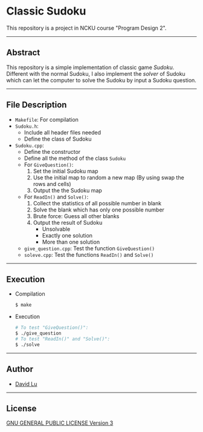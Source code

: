 # Classic Sudoku

This repository is a project in NCKU course "Program Design 2".

---
## Abstract

This repository is a simple implementation of classic game *Sudoku*. Different with the normal Sudoku, I also implement the *solver* of Sudoku which can let the computer to solve the Sudoku by input a Sudoku question.

---
## File Description

* `Makefile`: For compilation
* `Sudoku.h`:
	- Include all header files needed
	- Define the class of Sudoku
* `Sudoku.cpp`:
	- Define the constructor
	- Define all the method of the class `Sudoku`
	- For `GiveQuestion()`:
		1. Set the initial Sudoku map
		2. Use the initial map to random a new map (By using swap the rows and cells)
		3. Output the the Sudoku map
	- For `ReadIn()` and `Solve()`:
		1. Collect the statistics of all possible number in blank
		2. Solve the blank which has only one possible number
		3. Brute force: Guess all other blanks
		4. Output the result of Sudoku
			* Unsolvable
			* Exactly one solution
			* More than one solution
	- `give_question.cpp`: Test the function `GiveQuestion()`
	- `soleve.cpp`: Test the functions `ReadIn()` and `Solve()`

---
## Execution

* Compilation
	```bash
	$ make
	```
* Execution
	```bash
	# To test "GiveQuestion()":
	$ ./give_question
	# To test "ReadIn()" and "Solve()":
	$ ./solve
	```

---
## Author

* [David Lu](http://github.com/yungshenglu)

---
## License

[GNU GENERAL PUBLIC LICENSE Version 3](LICENSE)